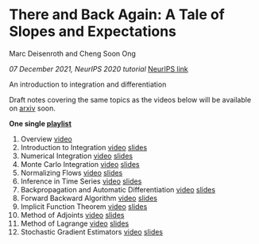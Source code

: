 ---
---

# There and Back Again: A Tale of Slopes and Expectations

Marc Deisenroth and Cheng Soon Ong

_07 December 2021, NeurIPS 2020 tutorial_ [NeurIPS link](https://neurips.cc/Conferences/2020/Schedule?showEvent=16646)

An introduction to integration and differentiation

Draft notes covering the same topics as the videos below will be available on [arxiv]() soon.

**One single [playlist](https://www.youtube.com/playlist?list=PL93aLKqThq4h7UpgeNhkOtEeCnX3DMseS)**

1. Overview [video](https://youtu.be/k42AKAlGQAA)
2. Introduction to Integration [video](https://youtu.be/Z14sGSf_QSA) [slides](neurips2020/02-integration.pdf)
3. Numerical Integration [video](https://youtu.be/VTu4dJIIidU) [slides](neurips2020/03-numerical-integration.pdf)
4. Monte Carlo Integration [video](https://youtu.be/SErqkJqO2fI) [slides](neurips2020/04-monte-carlo.pdf)
5. Normalizing Flows [video](https://youtu.be/7TOvhz93G9o) [slides](neurips2020/05-normalizing-flows.pdf)
6. Inference in Time Series [video](https://youtu.be/N4AgbWrJHc4) [slides](neurips2020/06-time-series.pdf)
7. Backpropagation and Automatic Differentiation [video](https://youtu.be/ZUpEm8iJUbE) [slides](neurips2020/07-autodiff.pdf)
8. Forward Backward Algorithm [video](https://youtu.be/ujIbJp9uxRk) [slides](neurips2020/08-forward-backward.pdf)
9. Implicit Function Theorem [video](https://youtu.be/3gcGvsbkijk) [slides](neurips2020/09-implicit-diff.pdf)
10. Method of Adjoints [video](https://youtu.be/jgcQHLKh55c) [slides](neurips2020/10-adjoint.pdf)
11. Method of Lagrange [video](https://youtu.be/rTFWxoa3u-8) [slides](neurips2020/11-lagrange.pdf)
12. Stochastic Gradient Estimators [video](https://youtu.be/7wdIu2dNpY8) [slides](neurips2020/12-stochastic-gradient.pdf)
